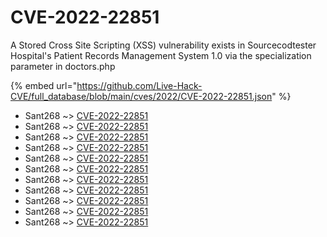 # CVE-2022-22851

A Stored Cross Site Scripting (XSS) vulnerability exists in Sourcecodtester Hospital's Patient Records Management System 1.0 via the specialization parameter in doctors.php

{% embed url="https://github.com/Live-Hack-CVE/full_database/blob/main/cves/2022/CVE-2022-22851.json" %}


* Sant268 ~> [CVE-2022-22851](https://www.alice-snow.ru/2022/database/cve-2022-22851/cve-2022-22851-sant268)
* Sant268 ~> [CVE-2022-22851](https://www.alice-snow.ru/2022/database/cve-2022-22851/cve-2022-22851-sant268)
* Sant268 ~> [CVE-2022-22851](https://www.alice-snow.ru/2022/database/cve-2022-22851/cve-2022-22851-sant268)
* Sant268 ~> [CVE-2022-22851](https://www.alice-snow.ru/2022/database/cve-2022-22851/cve-2022-22851-sant268)
* Sant268 ~> [CVE-2022-22851](https://www.alice-snow.ru/2022/database/cve-2022-22851/cve-2022-22851-sant268)
* Sant268 ~> [CVE-2022-22851](https://www.alice-snow.ru/2022/database/cve-2022-22851/cve-2022-22851-sant268)
* Sant268 ~> [CVE-2022-22851](https://www.alice-snow.ru/2022/database/cve-2022-22851/cve-2022-22851-sant268)
* Sant268 ~> [CVE-2022-22851](https://www.alice-snow.ru/2022/database/cve-2022-22851/cve-2022-22851-sant268)
* Sant268 ~> [CVE-2022-22851](https://www.alice-snow.ru/2022/database/cve-2022-22851/cve-2022-22851-sant268)
* Sant268 ~> [CVE-2022-22851](https://www.alice-snow.ru/2022/database/cve-2022-22851/cve-2022-22851-sant268)
* Sant268 ~> [CVE-2022-22851](https://www.alice-snow.ru/2022/database/cve-2022-22851/cve-2022-22851-sant268)